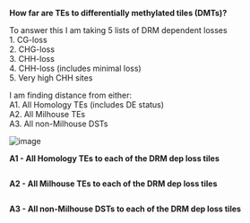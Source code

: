 **How far are TEs to differentially methylated tiles (DMTs)?**

To answer this I am taking 5 lists of DRM dependent losses \
    1.  CG-loss\
    2.  CHG-loss\
    3.  CHH-loss\
    4.  CHH-loss (includes minimal loss)\
    5.  Very high CHH sites
    
I am finding distance from either:\
    A1.  All Homology TEs (includes DE status)\
    A2.  All Milhouse TEs\
    A3.  All non-Milhouse DSTs
    
![image](https://user-images.githubusercontent.com/43852873/140659893-50b7e9e4-f23a-45a1-97bd-d6698de2f2b1.png)

**A1 - All Homology TEs to each of the DRM dep loss tiles**

````
````

**A2 - All Milhouse TEs to each of the DRM dep loss tiles**

````
````

**A3 - All non-Milhouse DSTs to each of the DRM dep loss tiles**

````
````
